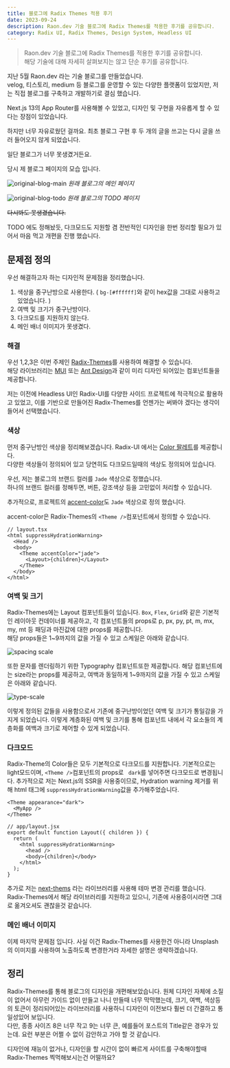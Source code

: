 ```yaml
---
title: 블로그에 Radix Themes 적용 후기
date: 2023-09-24
description: Raon.dev 기술 블로그에 Radix Themes를 적용한 후기를 공유합니다.
category: Radix UI, Radix Themes, Design System, Headless UI
---
```


> Raon.dev 기술 블로그에 Radix Themes를 적용한 후기를 공유합니다.  
> 해당 기술에 대해 자세히 살펴보지는 않고 단순 후기를 공유합니다.

지난 5월 Raon.dev 라는 기술 블로그를 만들었습니다.  
velog, 티스토리, medium 등 블로그를 운영할 수 있는 다양한 플랫폼이 있었지만, 저는 직접 블로그를 구축하고 개발하기로 결심 했습니다.

Next.js 13의 App Router를 사용해볼 수 있었고, 디자인 및 구현을 자유롭게 할 수 있다는 장점이 있었습니다.

하지만 너무 자유로웠던 걸까요. 최초 블로그 구현 후 두 개의 글을 쓰고는 다시 글을 쓰러 들어오지 않게 되었습니다.

일단 블로그가 너무 못생겼거든요.

당시 제 블로그 페이지의 모습 입니다.

![original-blog-main](/posts/radix-theme-review/original-blog-main.png)
_원래 블로그의 메인 페이지_

![original-blog-todo](/posts/radix-theme-review/original-blog-todo.png)
_원래 블로그의 TODO 페이지_

~~다시봐도 못생겼습니다.~~

TODO 에도 정해놨듯, 다크모드도 지원할 겸 전반적인 디자인을 한번 정리할 필요가 있어서 마음 먹고 개편을 진행 했습니다.

## 문제점 정의

우선 해결하고자 하는 디자인적 문제점을 정리했습니다.

1. 색상을 중구난방으로 사용한다. ( `bg-[#ffffff]`와 같이 hex값을 그대로 사용하고 있었습니다. )
2. 여백 및 크기가 중구난방이다.
3. 다크모드를 지원하지 않는다.
4. 메인 배너 이미지가 못생겼다.

### 해결

우선 1,2,3은 이번 주제인 [Radix-Themes](https://www.radix-ui.com/)를 사용하여 해결할 수 있습니다.  
해당 라이브러리는 [MUI](https://mui.com/) 또는 [Ant Design](https://ant.design/)과 같이 미리 디자인 되어있는 컴포넌트들을 제공합니다.

저는 이전에 Headless UI인 Radix-UI를 다양한 사이드 프로젝트에 적극적으로 활용하고 있었고, 이를 기반으로 만들어진 Radix-Themes를 언젠가는 써봐야 겠다는 생각이 들어서 선택했습니다.

### 색상

먼저 중구난방인 색상을 정리해보겠습니다.
Radix-UI 에서는 [Color 팔레트](https://www.radix-ui.com/colors)를 제공합니다.  
다양한 색상들이 정의되어 있고 당연히도 다크모드일때의 색상도 정의되어 있습니다.

우선, 저는 블로그의 브랜드 컬러를 `Jade` 색상으로 정했습니다.  
하나의 브랜드 컬러를 정해두면, 버튼, 강조색상 등을 고민없이 처리할 수 있습니다.

추가적으로, 프로젝트의 [accent-color](https://developer.mozilla.org/en-US/docs/Web/CSS/accent-color)도 `Jade` 색상으로 정의 했습니다.

accent-color은 Radix-Themes의 `<Theme />`컴포넌트에서 정의할 수 있습니다.

```tsx
// layout.tsx
<html suppressHydrationWarning>
  <Head />
  <body>
    <Theme accentColor="jade">
      <Layout>{children}</Layout>
    </Theme>
  </body>
</html>
```

### 여백 및 크기

Radix-Themes에는 Layout 컴포넌트들이 있습니다. `Box`, `Flex`, `Grid`와 같은 기본적인 레이아웃 컨데이너를 제공하고, 각 컴포넌트들의 props로 p, px, py, pt, m, mx, my, mt 등 패딩과 마진값에 대한 props를 제공합니다.  
해당 props들은 1~9까지의 값을 가질 수 있고 스케일은 아래와 같습니다.

![spacing scale](/posts/radix-theme-review/spacing-scale.png)

또한 문자를 렌더링하기 위한 Typography 컴포넌트또한 제공합니다. 해당 컴포넌트에는 size라는 props를 제공하고, 여백과 동일하게 1~9까지의 값을 가질 수 있고 스케일은 아래와 같습니다.

![type-scale](/posts/radix-theme-review/type-scale.png)

이렇게 정의된 값들을 사용함으로서 기존에 중구난방이었던 여백 및 크기가 통일감을 가지게 되었습니다. 이렇게 계층화된 여백 및 크기를 통해 컴포넌트 내에서 각 요소들의 계층화를 여백과 크기로 제어할 수 있게 되었습니다.

### 다크모드

Radix-Theme의 Color들은 모두 기본적으로 다크모드를 지원합니다. 기본적으로는 light모드이며, `<Theme />`컴포넌트의 props로 ` dark`를 넣어주면 다크모드로 변경됩니다. 추가적으로 저는 Next.js의 SSR을 사용중이므로, Hydration warning 제거를 위해 html 태그에 `suppressHydrationWarning`값을 추가해주었습니다.

```tsx
<Theme appearance="dark">
  <MyApp />
</Theme>
```

```tsx
// app/layout.jsx
export default function Layout({ children }) {
  return (
    <html suppressHydrationWarning>
      <head />
      <body>{children}</body>
    </html>
  );
}
```

추가로 저는 [next-thems](https://www.npmjs.com/package/next-themes) 라는 라이브러리를 사용해 테마 변경 관리를 했습니다. Radix-Themes에서 해당 라이브러리를 지원하고 있으니, 기존에 사용중이시라면 그대로 옮겨오셔도 괜찮을것 같습니다.

### 메인 배너 이미지

이제 마지막 문제점 입니다. 사실 이건 Radix-Themes를 사용한건 아니라 Unsplash의 이미지를 사용하여 노출하도록 변경한거라 자세한 설명은 생략하겠습니다.

## 정리

Radix-Themes를 통해 블로그의 디자인을 개편해보았습니다. 원체 디자인 자체에 소질이 없어서 아무런 가이드 없이 만들고 나니 만들때 너무 막막했는데, 크기, 여백, 색상등의 토큰이 정리되어있는 라이브러리를 사용하니 디자인이 이전보다 훨씬 더 간결하고 통일성있어 보입니다.  
다만, 종종 사이즈 8은 너무 작고 9는 너무 큰, 예를들어 포스트의 Title같은 경우가 있는데. 요런 부분은 어쩔 수 없이 감안하고 가야 할 것 같습니다.

디자인에 재능이 없거나, 디자인을 할 시간이 없이 빠르게 사이트를 구축해야할때 Radix-Themes 찍먹해보시는건 어떨까요?
